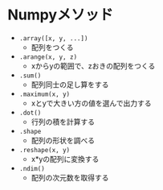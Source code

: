 # Numpyメソッド

- `.array([x, y, ...])`
  - 配列をつくる
- `.arange(x, y, z)`
  - xからyの範囲で、zおきの配列をつくる
- `.sum()`
  - 配列同士の足し算をする
- `.maximum(x, y)`
  - xとyで大きい方の値を選んで出力する
- `.dot()`
  - 行列の積を計算する
- `.shape`
  - 配列の形状を調べる
- `.reshape(x, y)`
  - x*yの配列に変換する
- `.ndim()`
  - 配列の次元数を取得する